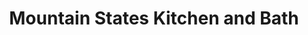 ---
title: "Mountain States Kitchen and Bath"
url: /lehi/mountain-states-kitchen-and-bath/
shop: kitchen
---